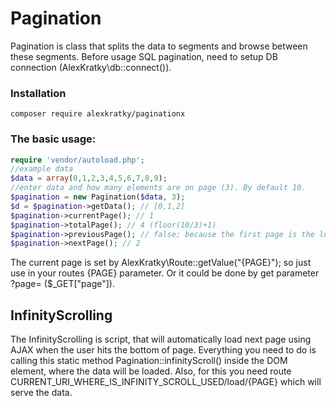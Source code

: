 # Pagination

Pagination is class that splits the data to segments and browse between these segments. Before usage SQL pagination, need to setup DB connection (AlexKratky\db::connect()).

### Installation

`composer require alexkratky/paginationx`

### The basic usage:

```php
require 'vendor/autoload.php';
//example data
$data = array(0,1,2,3,4,5,6,7,8,9);
//enter data and how many elements are on page (3). By default 10.
$pagination = new Pagination($data, 3);
$d = $pagination->getData(); // [0,1,2]
$pagination->currentPage(); // 1
$pagination->totalPage(); // 4 (floor(10/3)+1)
$pagination->previousPage(); // false; because the first page is the lowest one
$pagination->nextPage(); // 2
```
The current page is set by AlexKratky\Route::getValue("{PAGE}"); so just use in your routes {PAGE} parameter. Or it could be done by get parameter ?page= ($_GET["page"]).

## InfinityScrolling
The InfinityScrolling is script, that will automatically load next page using AJAX when the user hits the bottom of page. Everything you need to do is calling this static method Pagination::infinityScroll() inside the DOM element, where the data will be loaded. Also, for this you need route CURRENT_URI_WHERE_IS_INFINITY_SCROLL_USED/load/{PAGE} which will serve the data.